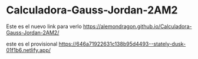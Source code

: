 # Calculadora-Gauss-Jordan-2AM2
Este es el nuevo link para verlo https://alemondragon.github.io/Calculadora-Gauss-Jordan-2AM2/


este es el provisional
https://646a71922631c138b95d4493--stately-dusk-01f1b6.netlify.app/ 
